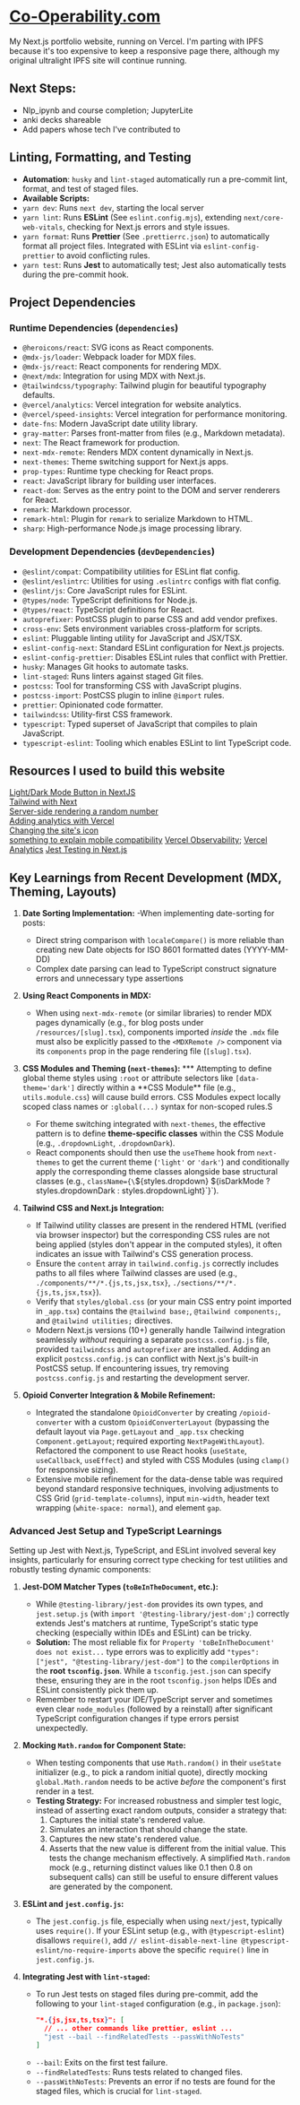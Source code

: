 # [Co-Operability.com](https://www.cooperability.com)

My Next.js portfolio website, running on Vercel. I'm parting with IPFS because it's too expensive to keep a responsive page there, although my original ultralight IPFS site will continue running.

## Next Steps:

- Nlp_ipynb and course completion; JupyterLite
- anki decks shareable
- Add papers whose tech I've contributed to

## Linting, Formatting, and Testing

- **Automation**: `husky` and `lint-staged` automatically run a pre-commit lint, format, and test of staged files.
- **Available Scripts:**
- `yarn dev`: Runs `next dev`, starting the local server
- `yarn lint`: Runs **ESLint** (See `eslint.config.mjs`), extending `next/core-web-vitals`, checking for Next.js errors and style issues.
- `yarn format`: Runs **Prettier** (See `.prettierrc.json`) to automatically format all project files. Integrated with ESLint via `eslint-config-prettier` to avoid conflicting rules.
- `yarn test`: Runs **Jest** to automatically test; Jest also automatically tests during the pre-commit hook.

## Project Dependencies

### Runtime Dependencies (`dependencies`)

- `@heroicons/react`: SVG icons as React components.
- `@mdx-js/loader`: Webpack loader for MDX files.
- `@mdx-js/react`: React components for rendering MDX.
- `@next/mdx`: Integration for using MDX with Next.js.
- `@tailwindcss/typography`: Tailwind plugin for beautiful typography defaults.
- `@vercel/analytics`: Vercel integration for website analytics.
- `@vercel/speed-insights`: Vercel integration for performance monitoring.
- `date-fns`: Modern JavaScript date utility library.
- `gray-matter`: Parses front-matter from files (e.g., Markdown metadata).
- `next`: The React framework for production.
- `next-mdx-remote`: Renders MDX content dynamically in Next.js.
- `next-themes`: Theme switching support for Next.js apps.
- `prop-types`: Runtime type checking for React props.
- `react`: JavaScript library for building user interfaces.
- `react-dom`: Serves as the entry point to the DOM and server renderers for React.
- `remark`: Markdown processor.
- `remark-html`: Plugin for `remark` to serialize Markdown to HTML.
- `sharp`: High-performance Node.js image processing library.

### Development Dependencies (`devDependencies`)

- `@eslint/compat`: Compatibility utilities for ESLint flat config.
- `@eslint/eslintrc`: Utilities for using `.eslintrc` configs with flat config.
- `@eslint/js`: Core JavaScript rules for ESLint.
- `@types/node`: TypeScript definitions for Node.js.
- `@types/react`: TypeScript definitions for React.
- `autoprefixer`: PostCSS plugin to parse CSS and add vendor prefixes.
- `cross-env`: Sets environment variables cross-platform for scripts.
- `eslint`: Pluggable linting utility for JavaScript and JSX/TSX.
- `eslint-config-next`: Standard ESLint configuration for Next.js projects.
- `eslint-config-prettier`: Disables ESLint rules that conflict with Prettier.
- `husky`: Manages Git hooks to automate tasks.
- `lint-staged`: Runs linters against staged Git files.
- `postcss`: Tool for transforming CSS with JavaScript plugins.
- `postcss-import`: PostCSS plugin to inline `@import` rules.
- `prettier`: Opinionated code formatter.
- `tailwindcss`: Utility-first CSS framework.
- `typescript`: Typed superset of JavaScript that compiles to plain JavaScript.
- `typescript-eslint`: Tooling which enables ESLint to lint TypeScript code.

## Resources I used to build this website

[Light/Dark Mode Button in NextJS](https://www.youtube.com/watch?v=optD7ns4ISQ) \
[Tailwind with Next](https://nextjs.org/docs/app/building-your-application/styling/tailwind-css) \
[Server-side rendering a random number](https://auroratide.com/resources/server-side-rendering-a-random-number) \
[Adding analytics with Vercel](https://ahmadrosid.com/blog/vercel-analytics-tutorial) \
[Changing the site's icon](https://stackoverflow.com/questions/74353529/how-to-add-a-favicon-to-a-nextjs-app-structure-possible-hydration-issue) \
[something to explain mobile compatibility](https://en.wikipedia.org/wiki/Web_Compatibility_Test_for_Mobile_Browsers)
[Vercel Observability](https://vercel.com/docs/observability); [Vercel Analytics](https://vercel.com/docs/analytics)
[Jest Testing in Next.js](https://nextjs.org/docs/pages/guides/testing/jest)

## Key Learnings from Recent Development (MDX, Theming, Layouts)

1. **Date Sorting Implementation:**
   -When implementing date-sorting for posts:

   - Direct string comparison with `localeCompare()` is more reliable than creating new Date objects for ISO 8601 formatted dates (YYYY-MM-DD)
   - Complex date parsing can lead to TypeScript construct signature errors and unnecessary type assertions

2. **Using React Components in MDX:**

   - When using `next-mdx-remote` (or similar libraries) to render MDX pages dynamically (e.g., for blog posts under `/resources/[slug].tsx`), components imported _inside_ the `.mdx` file must also be explicitly passed to the `<MDXRemote />` component via its `components` prop in the page rendering file (`[slug].tsx`).

3. **CSS Modules and Theming (`next-themes`):**
   **\* Attempting to define global theme styles using `:root` or attribute selectors like `[data-theme='dark']` directly within a **CSS Module\*\* file (e.g., `utils.module.css`) will cause build errors. CSS Modules expect locally scoped class names or `:global(...)` syntax for non-scoped rules.S

   - For theme switching integrated with `next-themes`, the effective pattern is to define **theme-specific classes** within the CSS Module (e.g., `.dropdownLight`, `.dropdownDark`).
   - React components should then use the `useTheme` hook from `next-themes` to get the current theme (`'light'` or `'dark'`) and conditionally apply the corresponding theme classes alongside base structural classes (e.g., `className={\`\${styles.dropdown} \${isDarkMode ? styles.dropdownDark : styles.dropdownLight}\`}`).

4. **Tailwind CSS and Next.js Integration:**

   - If Tailwind utility classes are present in the rendered HTML (verified via browser inspector) but the corresponding CSS rules are not being applied (styles don't appear in the computed styles), it often indicates an issue with Tailwind's CSS generation process.
   - Ensure the `content` array in `tailwind.config.js` correctly includes paths to all files where Tailwind classes are used (e.g., `./components/**/*.{js,ts,jsx,tsx}`, `./sections/**/*.{js,ts,jsx,tsx}`).
   - Verify that `styles/global.css` (or your main CSS entry point imported in `_app.tsx`) contains the `@tailwind base;`, `@tailwind components;`, and `@tailwind utilities;` directives.
   - Modern Next.js versions (10+) generally handle Tailwind integration seamlessly _without_ requiring a separate `postcss.config.js` file, provided `tailwindcss` and `autoprefixer` are installed. Adding an explicit `postcss.config.js` can conflict with Next.js's built-in PostCSS setup. If encountering issues, try removing `postcss.config.js` and restarting the development server.

5. **Opioid Converter Integration & Mobile Refinement:**
   - Integrated the standalone `OpioidConverter` by creating `/opioid-converter` with a custom `OpioidConverterLayout` (bypassing the default layout via `Page.getLayout` and `_app.tsx` checking `Component.getLayout`; required exporting `NextPageWithLayout`). Refactored the component to use React hooks (`useState`, `useCallback`, `useEffect`) and styled with CSS Modules (using `clamp()` for responsive sizing).
   - Extensive mobile refinement for the data-dense table was required beyond standard responsive techniques, involving adjustments to CSS Grid (`grid-template-columns`), input `min-width`, header text wrapping (`white-space: normal`), and element `gap`.

### Advanced Jest Setup and TypeScript Learnings

Setting up Jest with Next.js, TypeScript, and ESLint involved several key insights, particularly for ensuring correct type checking for test utilities and robustly testing dynamic components:

1.  **Jest-DOM Matcher Types (`toBeInTheDocument`, etc.):**

    - While `@testing-library/jest-dom` provides its own types, and `jest.setup.js` (with `import '@testing-library/jest-dom';`) correctly extends Jest's matchers at runtime, TypeScript's static type checking (especially within IDEs and ESLint) can be tricky.
    - **Solution:** The most reliable fix for `Property 'toBeInTheDocument' does not exist...` type errors was to explicitly add `"types": ["jest", "@testing-library/jest-dom"]` to the `compilerOptions` in the **root `tsconfig.json`**. While a `tsconfig.jest.json` can specify these, ensuring they are in the root `tsconfig.json` helps IDEs and ESLint consistently pick them up.
    - Remember to restart your IDE/TypeScript server and sometimes even clear `node_modules` (followed by a reinstall) after significant TypeScript configuration changes if type errors persist unexpectedly.

2.  **Mocking `Math.random` for Component State:**

    - When testing components that use `Math.random()` in their `useState` initializer (e.g., to pick a random initial quote), directly mocking `global.Math.random` needs to be active _before_ the component's first render in a test.
    - **Testing Strategy:** For increased robustness and simpler test logic, instead of asserting exact random outputs, consider a strategy that:
      1.  Captures the initial state's rendered value.
      2.  Simulates an interaction that should change the state.
      3.  Captures the new state's rendered value.
      4.  Asserts that the new value is different from the initial value.
          This tests the change mechanism effectively. A simplified `Math.random` mock (e.g., returning distinct values like 0.1 then 0.8 on subsequent calls) can still be useful to ensure different values are generated by the component.

3.  **ESLint and `jest.config.js`:**

    - The `jest.config.js` file, especially when using `next/jest`, typically uses `require()`. If your ESLint setup (e.g., with `@typescript-eslint`) disallows `require()`, add `// eslint-disable-next-line @typescript-eslint/no-require-imports` above the specific `require()` line in `jest.config.js`.

4.  **Integrating Jest with `lint-staged`:**
    - To run Jest tests on staged files during pre-commit, add the following to your `lint-staged` configuration (e.g., in `package.json`):
      ```json
      "*.{js,jsx,ts,tsx}": [
        // ... other commands like prettier, eslint ...
        "jest --bail --findRelatedTests --passWithNoTests"
      ]
      ```
    - `--bail`: Exits on the first test failure.
    - `--findRelatedTests`: Runs tests related to changed files.
    - `--passWithNoTests`: Prevents an error if no tests are found for the staged files, which is crucial for `lint-staged`.
